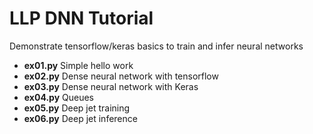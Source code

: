# LLP DNN Tutorial

Demonstrate tensorflow/keras basics to train and infer neural networks

* **ex01.py** Simple hello work
* **ex02.py** Dense neural network with tensorflow
* **ex03.py** Dense neural network with Keras
* **ex04.py** Queues
* **ex05.py** Deep jet training
* **ex06.py** Deep jet inference

